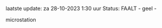 laatste update: 
za 28-10-2023  1:30   uur 
Status: FAALT - geel - 
<div class="service R">microstation</div>